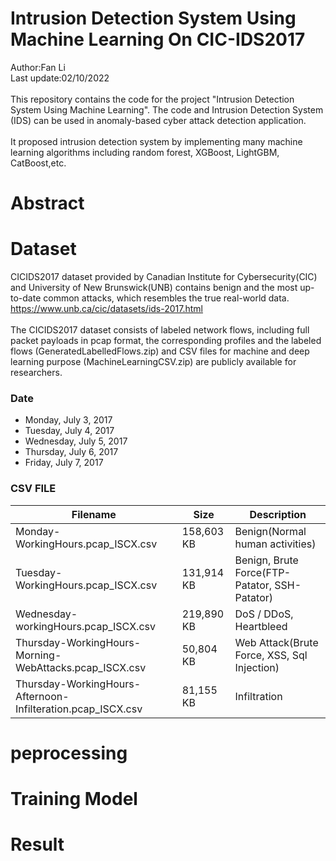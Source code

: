 # Intrusion Detection System Using Machine Learning On CIC-IDS2017
Author:Fan Li<br/>
Last update:02/10/2022<br/>
<br/>
This repository contains the code for the project "Intrusion Detection System Using Machine Learning". The code and Intrusion Detection System (IDS) can be used in anomaly-based cyber attack detection application.<br/>
</br>
It proposed intrusion detection system by implementing many machine learning algorithms including random forest, XGBoost, LightGBM, CatBoost,etc.<br/>
# Abstract
# Dataset
CICIDS2017 dataset provided by Canadian Institute for Cybersecurity(CIC) and University of New Brunswick(UNB) contains benign and the most up-to-date common attacks, which resembles the true real-world data. https://www.unb.ca/cic/datasets/ids-2017.html<br/>
<br/>
The CICIDS2017 dataset consists of labeled network flows, including full packet payloads in pcap format, the corresponding profiles and the labeled flows (GeneratedLabelledFlows.zip) and CSV files for machine and deep learning purpose (MachineLearningCSV.zip) are publicly available for researchers.<br/>
### Date
- Monday, July 3, 2017
- Tuesday, July 4, 2017
- Wednesday, July 5, 2017
- Thursday, July 6, 2017
- Friday, July 7, 2017
### CSV FILE
| Filename | Size | Description |
| -------- | ---- | ----------- |
| Monday-WorkingHours.pcap_ISCX.csv | 158,603 KB | Benign(Normal human activities) |
| Tuesday-WorkingHours.pcap_ISCX.csv | 131,914 KB | Benign, Brute Force(FTP-Patator, SSH-Patator) |
| Wednesday-workingHours.pcap_ISCX.csv | 219,890 KB | DoS / DDoS, Heartbleed |
| Thursday-WorkingHours-Morning-WebAttacks.pcap_ISCX.csv | 50,804 KB | Web Attack(Brute Force, XSS, Sql Injection) |
| Thursday-WorkingHours-Afternoon-Infilteration.pcap_ISCX.csv | 81,155 KB | Infiltration |
# peprocessing
# Training Model
# Result

